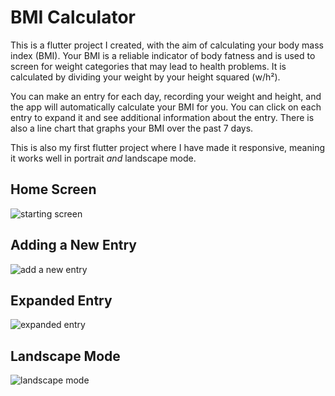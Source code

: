 # BMI Calculator

This is a flutter project I created, with the aim of calculating your body mass index (BMI). Your BMI is a reliable indicator of body fatness and is used to screen for weight categories that may lead to health problems. It is calculated by dividing your weight by your height squared (w/h²).

You can make an entry for each day, recording your weight and height, and the app will automatically calculate your BMI for you. You can click on each entry to expand it and see additional information about the entry.  There is also a line chart that graphs your BMI over the past 7 days.

This is also my first flutter project where I have made it responsive, meaning it works well in portrait *and* landscape mode. 

## Home Screen
![starting screen](https://github.com/ProTechZ/bmi_calculator/assets/96871120/1734ab66-a3dc-4ea0-8f23-7f5e9707157b)

## Adding a New Entry
![add a new entry](https://github.com/ProTechZ/bmi_calculator/assets/96871120/54665a71-23be-4881-ad28-10775708a47f)

## Expanded Entry
![expanded entry](https://github.com/ProTechZ/bmi_calculator/assets/96871120/fc902b9a-cc4a-4cbc-8ab3-fade062634c8)

## Landscape Mode
![landscape mode](https://github.com/ProTechZ/bmi_calculator/assets/96871120/ac828505-d4d4-4708-9af2-a3472d095792)


